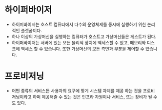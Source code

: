 # 하이퍼바이저
- 하이퍼바이저는 호스트 컴퓨터에서 다수의 운영체제를 동시에 실행하기 위한 논리적인 플랫폼이다.
- 하나 이상의 가상머신을 실행하는 컴퓨터가 호스트고 가상머신들은 게스트가 된다.
- 하이퍼바이저는 서버에 있는 모든 물리적 장치에 엑세스할 수 있고, 메모리와 디스크에 엑세스 할 수 있습니다.
또한 가상머신의 모든 측면과 부분을 제어할 수 있습니다.

# 프로비저닝
- 어떤 종류의 서비스든 사용자의 요구에 맞게 시스템 자체를 제공 하는 것을 프로비저닝이라고 하며 제공해줄 수 있는 것은 인프라 자원이나 서비스, 또는 장비가 될 수도 있다.
